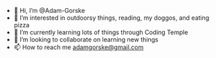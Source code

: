 - 👋 Hi, I’m @Adam-Gorske
- 👀 I’m interested in outdoorsy things, reading, my doggos, and eating pizza
- 🌱 I’m currently learning lots of things through Coding Temple
- 💞️ I’m looking to collaborate on learning new things
- 📫 How to reach me adamgorske@gmail.com

<!---
Adam-Gorske/Adam-Gorske is a ✨ special ✨ repository because its `README.md` (this file) appears on your GitHub profile.
You can click the Preview link to take a look at your changes.
--->
